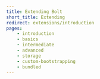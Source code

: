 ```yaml
---
title: Extending Bolt
short_title: Extending
redirect: extensions/introduction
pages:
    - introduction
    - basics
    - intermediate
    - advanced
    - storage
    - custom-bootstrapping
    - bundled
---
```

